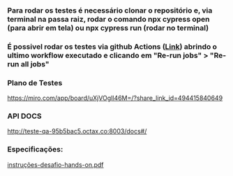 ### Para rodar os testes é necessário clonar o repositório e, via terminal na passa raiz, rodar o comando npx cypress open (para abrir em tela) ou npx cypress run (rodar no terminal)

### É possivel rodar os testes via github Actions ([Link](https://github.com/brunoomf1/Black_box_octa/actions)) abrindo o ultimo workflow executado e clicando em "Re-run jobs" > "Re-run all jobs"

### Plano de Testes 
https://miro.com/app/board/uXjVOglI46M=/?share_link_id=494415840649

### API DOCS
http://teste-qa-95b5bac5.octax.co:8003/docs#/


### Especificações: 
[instruções-desafio-hands-on.pdf](https://github.com/brunoomf1/Black_box_octa/files/9278322/instrucoes-desafio-hands-on.pdf)
